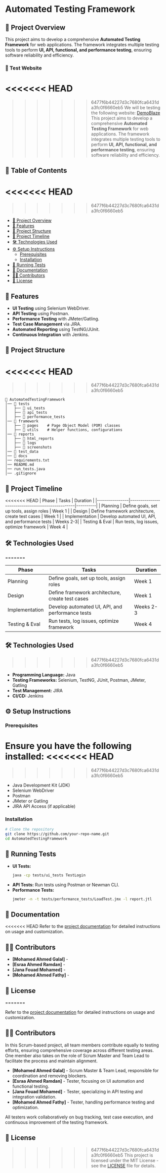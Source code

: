 # Automated Testing Framework

## 📌 Project Overview

This project aims to develop a comprehensive **Automated Testing Framework** for web applications. The framework integrates multiple testing tools to perform **UI, API, functional, and performance testing**, ensuring software reliability and efficiency.

### 🔗 Test Website
<<<<<<< HEAD
=======

>>>>>>> 6477f6b44227d3c7680fca6431da3fc0f6660eb5
We will be testing the following website: [DemoBlaze](https://www.demoblaze.com/index.html)
This project aims to develop a comprehensive **Automated Testing Framework** for web applications. The framework integrates multiple testing tools to perform **UI, API, functional, and performance testing**, ensuring software reliability and efficiency.

## 💑 Table of Contents
<<<<<<< HEAD
=======

>>>>>>> 6477f6b44227d3c7680fca6431da3fc0f6660eb5
- [📌 Project Overview](#-project-overview)
- [🚀 Features](#-features)
- [🏧 Project Structure](#-project-structure)
- [📅 Project Timeline](#-project-timeline)
- [🛠️ Technologies Used](#-technologies-used)
- [⚙️ Setup Instructions](#-setup-instructions)
  - [Prerequisites](#prerequisites)
  - [Installation](#installation)
- [🏃 Running Tests](#-running-tests)
- [📝 Documentation](#-documentation)
- [👨‍💻 Contributors](#-contributors)
- [📝 License](#-license)

## 🚀 Features

- **UI Testing** using Selenium WebDriver.
- **API Testing** using Postman.
- **Performance Testing** with JMeter/Gatling.
- **Test Case Management** via JIRA.
- **Automated Reporting** using TestNG/JUnit.
- **Continuous Integration** with Jenkins.

## 🏧 Project Structure
<<<<<<< HEAD
=======

>>>>>>> 6477f6b44227d3c7680fca6431da3fc0f6660eb5
```
📂 AutomatedTestingFramework
│── 📂 tests
│   ├── 📂 ui_tests
│   ├── 📂 api_tests
│   ├── 📂 performance_tests
│── 📂 framework
│   ├── 📂 pages    # Page Object Model (POM) classes
│   ├── 📂 utils    # Helper functions, configurations
│── 📂 reports
│   ├── 📂 html_reports
│   ├── 📂 logs
│   ├── 📂 screenshots
│── 📂 test_data
│── 📂 docs
│── requirements.txt
│── README.md
│── run_tests.java
│── .gitignore
```

## 📅 Project Timeline
<<<<<<< HEAD
| Phase          | Tasks                                            | Duration |
|----------------|--------------------------------------------------|----------|
| Planning       | Define goals, set up tools, assign roles         | Week 1   |
| Design         | Define framework architecture, create test cases | Week 1   |
| Implementation | Develop automated UI, API, and performance tests | Weeks 2-3|
| Testing & Eval | Run tests, log issues, optimize framework        | Week 4   |

## 🛠️ Technologies Used
=======

| Phase          | Tasks                                            | Duration  |
| -------------- | ------------------------------------------------ | --------- |
| Planning       | Define goals, set up tools, assign roles         | Week 1    |
| Design         | Define framework architecture, create test cases | Week 1    |
| Implementation | Develop automated UI, API, and performance tests | Weeks 2-3 |
| Testing & Eval | Run tests, log issues, optimize framework        | Week 4    |

## 🛠️ Technologies Used

>>>>>>> 6477f6b44227d3c7680fca6431da3fc0f6660eb5
- **Programming Language:** Java
- **Testing Frameworks:** Selenium, TestNG, JUnit, Postman, JMeter, Gatling
- **Test Management:** JIRA
- **CI/CD:** Jenkins

## ⚙️ Setup Instructions

### Prerequisites

Ensure you have the following installed:
<<<<<<< HEAD
=======

>>>>>>> 6477f6b44227d3c7680fca6431da3fc0f6660eb5
- Java Development Kit (JDK)
- Selenium WebDriver
- Postman
- JMeter or Gatling
- JIRA API Access (if applicable)

### Installation

```bash
# Clone the repository
git clone https://github.com/your-repo-name.git
cd AutomatedTestingFramework
```

## 🏃 Running Tests

- **UI Tests:**
  ```bash
  java -cp tests/ui_tests TestLogin
  ```
- **API Tests:**
  Run tests using Postman or Newman CLI.
- **Performance Tests:**
  ```bash
  jmeter -n -t tests/performance_tests/LoadTest.jmx -l report.jtl
  ```

## 📝 Documentation
<<<<<<< HEAD
Refer to the [project documentation](docs/) for detailed instructions on usage and customization.

## 👨‍💻 Contributors
- **[Mohamed Ahmed Galal]** -
- **[Esraa Ahmed Ramdan]** -
- **[Jana Fouad Mohamed]** -
- **[Mohamed Ahmed Fathy]** -

## 📝 License
=======

Refer to the [project documentation](docs/) for detailed instructions on usage and customization.

## 👨‍💻 Contributors

In this Scrum-based project, all team members contribute equally to testing efforts, ensuring comprehensive coverage across different testing areas. One member also takes on the role of Scrum Master and Team Lead to facilitate the process and maintain alignment.

- **[Mohamed Ahmed Galal]** - Scrum Master & Team Lead, responsible for coordination and removing blockers.
- **[Esraa Ahmed Ramdan]** - Tester, focusing on UI automation and functional testing.
- **[Jana Fouad Mohamed]** - Tester, specializing in API testing and integration validation.
- **[Mohamed Ahmed Fathy]** - Tester, handling performance testing and optimization.

All testers work collaboratively on bug tracking, test case execution, and continuous improvement of the testing framework.

## 📝 License

>>>>>>> 6477f6b44227d3c7680fca6431da3fc0f6660eb5
This project is licensed under the MIT License - see the [LICENSE](LICENSE) file for details.

